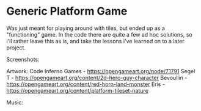 # Generic Platform Game

Was just meant for playing around with tiles, but ended up as a "functioning" game. In the code there are quite a few ad hoc solutions, so i'll rather leave this as is, and take the lessons i've learned on to a later project.


Screenshots:



Artwork:
Code Inferno Games - https://opengameart.org/node/71791
Segel T - https://opengameart.org/content/2d-hero-guy-character
Bevouliin - https://opengameart.org/content/red-horn-land-monster
Eris - https://opengameart.org/content/platform-tileset-nature

Music: